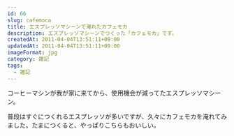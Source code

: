 ```yaml
---
id: 66
slug: cafemoca
title: エスプレッソマシーンで淹れたカフェモカ
description: エスプレッソマシーンでつくった「カフェモカ」です。
createdAt: 2011-04-04T13:51:11+09:00
updatedAt: 2011-04-04T13:51:11+09:00
imageFormat: jpg
category: 雑記
tags:
  - 雑記
---
```


<app-photo-image article-id="66" img-file-name="image_6.jpeg" caption="エスプレッソマシーンで入れたカフェモカ"></app-photo-image>

コーヒーマシンが我が家に来てから、使用機会が減ってたエスプレッソマシーン。

<app-kaereba-link item-title="DeLonghi エスプレッソ・カプチーノメーカー ホワイト EC200N-W" img-file-name="ec200n-w_500x500.png" shop-name="DeLonghi（デロンギ）" amazon-item-id="B000J3D50U" search-keyword="EC200N-W"></app-kaereba-link>

普段はすぐにつくれるエスプレッソが多いですが、久々にカフェモカを淹れてみました。たまにつくると、やっぱりこちらもおいしい。
